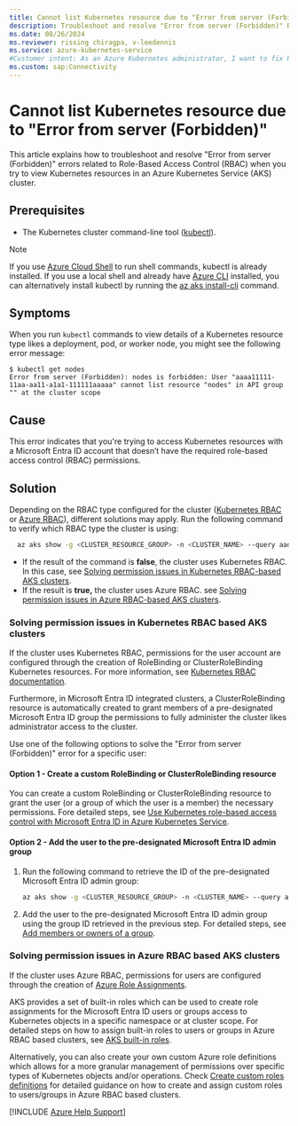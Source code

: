 ```yaml
---
title: Cannot list Kubernetes resource due to "Error from server (Forbidden)" in Azure Kubernetes Service
description: Troubleshoot and resolve "Error from server (Forbidden)" RBAC related errors that occur when you try to view Kubernetes resources in an Azure Kubernetes Service (AKS) cluster.
ms.date: 08/26/2024
ms.reviewer: rissing chiragpa, v-leedennis
ms.service: azure-kubernetes-service
#Customer intent: As an Azure Kubernetes administrator, I want to fix RBAC related errors so that users can access their cluster resources.
ms.custom: sap:Connectivity
---
```

# Cannot list Kubernetes resource due to "Error from server (Forbidden)"

This article explains how to troubleshoot and resolve "Error from server (Forbidden)" errors related to Role-Based Access Control (RBAC) when you try to view Kubernetes resources in an Azure Kubernetes Service (AKS) cluster.

## Prerequisites

- The Kubernetes cluster command-line tool ([kubectl](https://kubernetes.io/docs/tasks/tools/)).

> [!NOTE]
> If you use [Azure Cloud Shell](/azure/cloud-shell/overview) to run shell commands, kubectl is already installed. If you use a local shell and already have [Azure CLI](/cli/azure/install-azure-cli) installed, you can alternatively install kubectl by running the [az aks install-cli](/cli/azure/aks#az-aks-install-cli) command.

## Symptoms

When you run `kubectl` commands to view details of a Kubernetes resource type likes a deployment, pod, or worker node, you might see the following error message:

```output
$ kubectl get nodes
Error from server (Forbidden): nodes is forbidden: User "aaaa11111-11aa-aa11-a1a1-111111aaaaa" cannot list resource "nodes" in API group "" at the cluster scope
```

## Cause
This error indicates that you're trying to access Kubernetes resources with a Microsoft Entra ID account that doesn’t have the required role-based access control (RBAC) permissions.

## Solution

Depending on the RBAC type configured for the cluster ([Kubernetes RBAC](/azure/aks/azure-ad-rbac) or [Azure RBAC](/azure/aks/manage-azure-rbac)), different solutions may apply. Run the following command to verify which RBAC type the cluster is using: 

  ```bash
	az aks show -g <CLUSTER_RESOURCE_GROUP> -n <CLUSTER_NAME> --query aadProfile.enableAzureRbac
  ```

- If the result of the command is **false**, the cluster uses Kubernetes RBAC. In this case, see [Solving permission issues in Kubernetes RBAC-based AKS clusters](#k8srbac).
- If the result is **true,** the cluster uses Azure RBAC.  see [Solving permission issues in Azure RBAC-based AKS clusters](#azurerbac).

### Solving permission issues in Kubernetes RBAC based AKS clusters<a name="k8srbac">
If the cluster uses Kubernetes RBAC, permissions for the user account are configured through the creation of RoleBinding or ClusterRoleBinding Kubernetes resources. For more information, see [Kubernetes RBAC documentation](https://kubernetes.io/docs/reference/access-authn-authz/rbac/).

Furthermore, in Microsoft Entra ID integrated clusters, a ClusterRoleBinding resource is automatically created to grant members of a pre-designated Microsoft Entra ID group the permissions to fully administer the cluster likes administrator access to the cluster.

Use one of the following options to solve the "Error from server (Forbidden)" error for a specific user:

#### Option 1 - Create a custom RoleBinding or ClusterRoleBinding resource
You can create a custom RoleBinding or ClusterRoleBinding resource to grant the user (or a group of which the user is a member) the necessary permissions.  Fore detailed steps, see [Use Kubernetes role-based access control with Microsoft Entra ID in Azure Kubernetes Service](/azure/aks/azure-ad-rbac).

#### Option 2 - Add the user to the pre-designated Microsoft Entra ID admin group
1. Run the following command to retrieve the ID of the pre-designated Microsoft Entra ID admin group:

	```bash
	az aks show -g <CLUSTER_RESOURCE_GROUP> -n <CLUSTER_NAME> --query aadProfile.adminGroupObjectIDs
	```

1. Add the user to the pre-designated Microsoft Entra ID admin group using the group ID retrieved in the previous step. For detailed steps, see [Add members or owners of a group](/entra/fundamentals/how-to-manage-groups#add-members-or-owners-of-a-group).

### Solving permission issues in Azure RBAC based AKS clusters<a name="azurerbac">

If the cluster uses Azure RBAC, permissions for users are configured through the creation of [Azure Role Assignments](/azure/role-based-access-control/role-assignments).

AKS provides a set of built-in roles which can be used to create role assignments for the Microsoft Entra ID users or groups access to Kubernetes objects in a specific namespace or at cluster scope. For detailed steps on how to assign built-in roles to users or groups in Azure RBAC based clusters, see [AKS built-in roles](/azure/aks/manage-azure-rbac#aks-built-in-roles).

Alternatively, you can also create your own custom Azure role definitions which allows for a more granular management of permissions over specific types of Kubernetes objects and/or operations. Check [Create custom roles definitions](/azure/aks/manage-azure-rbac#create-custom-roles-definitions) for detailed guidance on how to create and assign custom roles to users/groups in Azure RBAC based clusters.

[!INCLUDE [Azure Help Support](../../../includes/azure-help-support.md)]
